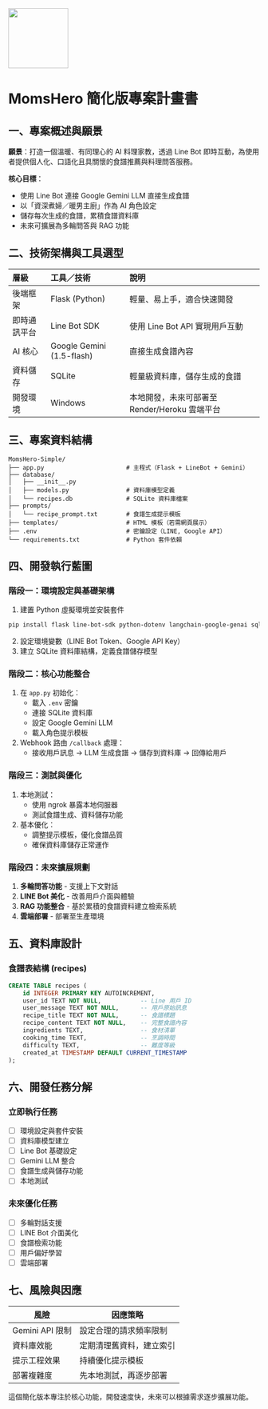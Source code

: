 <img src="https://r2cdn.perplexity.ai/pplx-full-logo-primary-dark%402x.png" class="logo" width="120"/>

# MomsHero 簡化版專案計畫書

## 一、專案概述與願景

**願景**：打造一個溫暖、有同理心的 AI 料理家教，透過 Line Bot 即時互動，為使用者提供個人化、口語化且具關懷的食譜推薦與料理問答服務。

**核心目標**：
- 使用 Line Bot 連接 Google Gemini LLM 直接生成食譜
- 以「資深煮婦／暖男主廚」作為 AI 角色設定
- 儲存每次生成的食譜，累積食譜資料庫
- 未來可擴展為多輪問答與 RAG 功能

## 二、技術架構與工具選型

| 層級 | 工具／技術 | 說明 |
| :-- | :-- | :-- |
| 後端框架 | Flask (Python) | 輕量、易上手，適合快速開發 |
| 即時通訊平台 | Line Bot SDK | 使用 Line Bot API 實現用戶互動 |
| AI 核心 | Google Gemini (1.5-flash) | 直接生成食譜內容 |
| 資料儲存 | SQLite | 輕量級資料庫，儲存生成的食譜 |
| 開發環境 | Windows | 本地開發，未來可部署至 Render/Heroku 雲端平台 |

## 三、專案資料結構

```
MomsHero-Simple/
├── app.py                       # 主程式（Flask + LineBot + Gemini）
├── database/
│   ├── __init__.py
│   ├── models.py                # 資料庫模型定義
│   └── recipes.db               # SQLite 資料庫檔案
├── prompts/
│   └── recipe_prompt.txt        # 食譜生成提示模板
├── templates/                   # HTML 模板（若需網頁展示）
├── .env                         # 密鑰設定（LINE, Google API）
└── requirements.txt             # Python 套件依賴
```

## 四、開發執行藍圖

### 階段一：環境設定與基礎架構

1. 建置 Python 虛擬環境並安裝套件

```bash
pip install flask line-bot-sdk python-dotenv langchain-google-genai sqlite3
```

2. 設定環境變數（LINE Bot Token、Google API Key）
3. 建立 SQLite 資料庫結構，定義食譜儲存模型

### 階段二：核心功能整合

1. 在 `app.py` 初始化：
    - 載入 `.env` 密鑰
    - 連接 SQLite 資料庫
    - 設定 Google Gemini LLM
    - 載入角色提示模板
2. Webhook 路由 `/callback` 處理：
    - 接收用戶訊息 → LLM 生成食譜 → 儲存到資料庫 → 回傳給用戶

### 階段三：測試與優化

1. 本地測試：
    - 使用 ngrok 暴露本地伺服器
    - 測試食譜生成、資料儲存功能
2. 基本優化：
    - 調整提示模板，優化食譜品質
    - 確保資料庫儲存正常運作

### 階段四：未來擴展規劃

1. **多輪問答功能** - 支援上下文對話
2. **LINE Bot 美化** - 改善用戶介面與體驗
3. **RAG 功能整合** - 基於累積的食譜資料建立檢索系統
4. **雲端部署** - 部署至生產環境

## 五、資料庫設計

### 食譜表結構 (recipes)
```sql
CREATE TABLE recipes (
    id INTEGER PRIMARY KEY AUTOINCREMENT,
    user_id TEXT NOT NULL,           -- Line 用戶 ID
    user_message TEXT NOT NULL,      -- 用戶原始訊息
    recipe_title TEXT NOT NULL,      -- 食譜標題
    recipe_content TEXT NOT NULL,    -- 完整食譜內容
    ingredients TEXT,                -- 食材清單
    cooking_time TEXT,               -- 烹調時間
    difficulty TEXT,                 -- 難度等級
    created_at TIMESTAMP DEFAULT CURRENT_TIMESTAMP
);
```

## 六、開發任務分解

### 立即執行任務
- [ ] 環境設定與套件安裝
- [ ] 資料庫模型建立
- [ ] Line Bot 基礎設定
- [ ] Gemini LLM 整合
- [ ] 食譜生成與儲存功能
- [ ] 本地測試

### 未來優化任務
- [ ] 多輪對話支援
- [ ] LINE Bot 介面美化
- [ ] 食譜檢索功能
- [ ] 用戶偏好學習
- [ ] 雲端部署

## 七、風險與因應

| 風險 | 因應策略 |
|------|----------|
| Gemini API 限制 | 設定合理的請求頻率限制 |
| 資料庫效能 | 定期清理舊資料，建立索引 |
| 提示工程效果 | 持續優化提示模板 |
| 部署複雜度 | 先本地測試，再逐步部署 |

這個簡化版本專注於核心功能，開發速度快，未來可以根據需求逐步擴展功能。

